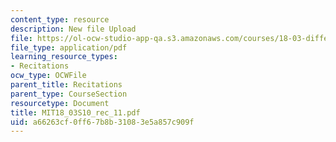 ```yaml
---
content_type: resource
description: New file Upload
file: https://ol-ocw-studio-app-qa.s3.amazonaws.com/courses/18-03-differential-equations-spring-2010/a66263cf0ff67b8b31083e5a857c909f_MIT18_03S10_rec_11.pdf
file_type: application/pdf
learning_resource_types:
- Recitations
ocw_type: OCWFile
parent_title: Recitations
parent_type: CourseSection
resourcetype: Document
title: MIT18_03S10_rec_11.pdf
uid: a66263cf-0ff6-7b8b-3108-3e5a857c909f
---
```

